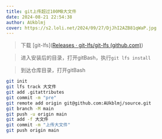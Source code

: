 ```yaml
---
title: git上传超过100MB大文件
date: 2024-08-21 22:54:38
author: AUkblmj
cover: https://s2.loli.net/2024/09/27/DjJhI2AZB81qWaP.jpg
---
```


> 下载 [git-lfs]([Releases · git-lfs/git-lfs (github.com)](https://github.com/git-lfs/git-lfs/releases?utm_source=gitlfs_site&utm_medium=releases_link&utm_campaign=gitlfs))

> 进入安装后的目录，打开gitBash，执行`git lfs install`

> 到达仓库目录，打开gitBash

```bash
git init
git lfs track 大文件
git add .gitattributes
git commit -m "pre"
git remote add origin git@github.com:AUkblmj/source.git
git branch -M main
git push -u origin main 
git add -f 大文件
git commit -m "上传大文件"
git push origin main
```

